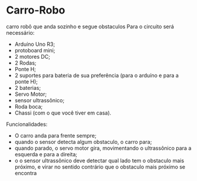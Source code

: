 # Carro-Robo
carro robô que anda sozinho e segue obstaculos Para o circuito será necessário:

 - Arduíno Uno R3;
 - protoboard mini;
 - 2 motores DC;
 - 2 Rodas;
 - Ponte H;
 - 2 suportes para bateria de sua preferência (para o arduíno e para a ponte H);
 - 2 baterias;
 - Servo Motor;
 - sensor ultrassônico;
 - Roda boca;
 - Chassi (com o que você tiver em casa).

Funcionalidades:

- O carro anda para frente sempre;
- quando o sensor detecta algum obstaculo, o carro para;
- quando parado, o servo motor gira, movimentando o ultrassônico para a esquerda e para a direita;
- o o sensor ultrassônico deve detectar qual lado tem o obstaculo mais próximo, e virar no sentido contrário que o obstaculo mais próximo se encontra
